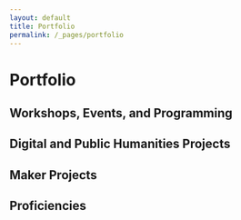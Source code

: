 ```yaml
---
layout: default
title: Portfolio
permalink: /_pages/portfolio
---
```


<h1>Portfolio</h1>

 <h2>Workshops, Events, and Programming</h2>
  
 <h2>Digital and Public Humanities Projects</h2>
  
 <h2>Maker Projects</h2>
  
 <h2>Proficiencies</h2>
  

